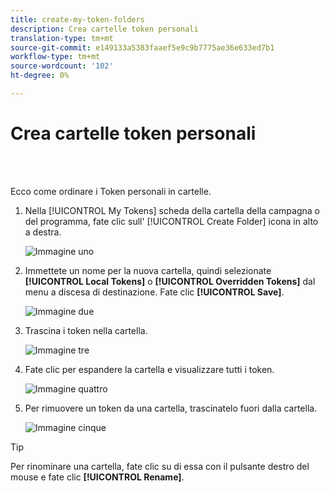 ```yaml
---
title: create-my-token-folders
description: Crea cartelle token personali
translation-type: tm+mt
source-git-commit: e149133a5383faaef5e9c9b7775ae36e633ed7b1
workflow-type: tm+mt
source-wordcount: '102'
ht-degree: 0%

---
```



# Crea cartelle token personali

<br> 

Ecco come ordinare i Token personali in cartelle.

1. Nella [!UICONTROL My Tokens] scheda della cartella della campagna o del programma, fate clic sull&#39; [!UICONTROL Create Folder] icona in alto a destra.

   ![Immagine uno](/help/sky/assets/my-tokens/create-my-token-folders/create-my-token-folders-1.png)

1. Immettete un nome per la nuova cartella, quindi selezionate **[!UICONTROL Local Tokens]** o **[!UICONTROL Overridden Tokens]** dal menu a discesa di destinazione. Fate clic **[!UICONTROL Save]**.

   ![Immagine due](/help/sky/assets/my-tokens/create-my-token-folders/create-my-token-folders-2.png)

1. Trascina i token nella cartella.

   ![Immagine tre](/help/sky/assets/my-tokens/create-my-token-folders/create-my-token-folders-3.png)

1. Fate clic per espandere la cartella e visualizzare tutti i token.

   ![Immagine quattro](/help/sky/assets/my-tokens/create-my-token-folders/create-my-token-folders-4.png)

1. Per rimuovere un token da una cartella, trascinatelo fuori dalla cartella.

   ![Immagine cinque](/help/sky/assets/my-tokens/create-my-token-folders/create-my-token-folders-5.png)

>[!TIP]
>
>Per rinominare una cartella, fate clic su di essa con il pulsante destro del mouse e fate clic **[!UICONTROL Rename]**.
